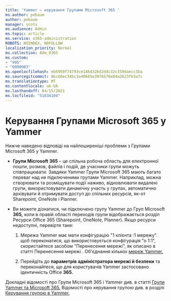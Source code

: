```yaml
---
title: 'Yammer – керування Групами Microsoft 365 '
ms.author: pebaum
author: pebaum
manager: scotv
ms.audience: Admin
ms.topic: article
ms.service: o365-administration
ROBOTS: NOINDEX, NOFOLLOW
localization_priority: Normal
ms.collection: Adm_O365
ms.custom:
- "995"
- "6000003"
ms.openlocfilehash: eb5959f74793ce146d326d2ddc32c359daecc3ba
ms.sourcegitcommit: 8bc60ec34bc1e40685e3976576e04a2623f63a7c
ms.translationtype: MT
ms.contentlocale: uk-UA
ms.lasthandoff: 04/15/2021
ms.locfileid: "51834104"
---
```

# <a name="manage-microsoft-365-groups-in-yammer"></a>Керування Групами Microsoft 365 у Yammer

Нижче наведено відповіді на найпоширеніші проблеми з Групами Microsoft 365 у Yammer.

* **Групи Microsoft 365** – це спільна робоча область для електронної пошти, розмов, файлів і подій, де учасники групи можуть співпрацювати. Завдяки Yammer Групи Microsoft 365 мають багато переваг над не підключеними групами Yammer. Наприклад, можна створювати та розміщувати події наживо, відновлювати видалені групи, використовувати динамічну участь у групах, автоматично архівувати й отримувати доступ до спільних ресурсів, як-от Sharepoint, OneNote і Planner.

* Ви можете дізнатися, чи підключено групу Yammer до Груп Microsoft **365,** коли в правій області переходів групи відображається розділ Ресурси Office 365 (Sharepoint, OneNote, Planner). Якщо ресурси недоступні, перевірте таке:

  1. Мережа Yammer має мати конфігурацію "1 клієнта :1 мережу". щоб переконатися, що використовується конфігурація  "о 1:1", скористайтеся засобом "Перенесення мережі", як описано в статті Перенесення мережі . Об'єднання кількох [мереж Yammer.](https://docs.microsoft.com/yammer/configure-your-yammer-network/consolidate-multiple-yammer-networks)

  2. Перейдіть до **параметрів адміністратора мережі й безпеки** та переконайтеся, що для користувачів Yammer застосовано ідентичність Office **365.**

Докладні відомості про Групи Microsoft 365 і Yammer див. в статті [Групи Yammer та Microsoft 365.](https://docs.microsoft.com/yammer/manage-yammer-groups/yammer-and-office-365-groups) Відомості про керування групою див. в розділі [Керування групою в Yammer.](https://support.office.com/article/Manage-a-group-in-Yammer-6e05c6d6-5548-4c88-89cd-e6757a514ef2)
